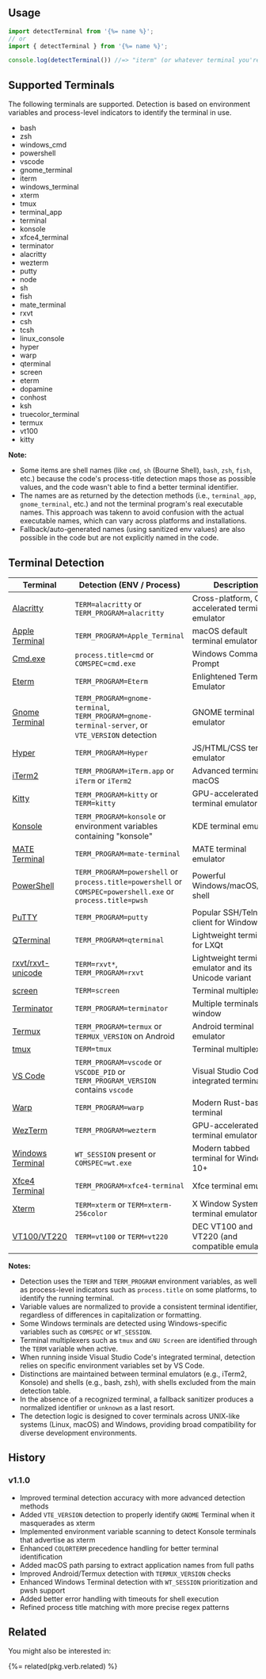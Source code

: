 ## Usage

```js
import detectTerminal from '{%= name %}';
// or
import { detectTerminal } from '{%= name %}';

console.log(detectTerminal()) //=> "iterm" (or whatever terminal you're using)
```

## Supported Terminals

The following terminals are supported. Detection is based on environment variables and process-level indicators to identify the terminal in use.

- bash
- zsh
- windows_cmd
- powershell
- vscode
- gnome_terminal
- iterm
- windows_terminal
- xterm
- tmux
- terminal_app
- terminal
- konsole
- xfce4_terminal
- terminator
- alacritty
- wezterm
- putty
- node
- sh
- fish
- mate_terminal
- rxvt
- csh
- tcsh
- linux_console
- hyper
- warp
- qterminal
- screen
- eterm
- dopamine
- conhost
- ksh
- truecolor_terminal
- termux
- vt100
- kitty

**Note:**

- Some items are shell names (like `cmd`, `sh` (Bourne Shell), `bash`, `zsh`, `fish`, etc.) because the code's process-title detection maps those as possible values, and the code wasn't able to find a better terminal identifier.
- The names are as returned by the detection methods (i.e., `terminal_app`, `gnome_terminal`, etc.) and not the terminal program's real executable names. This approach was takenn to avoid confusion with the actual executable names, which can vary across platforms and installations.
- Fallback/auto-generated names (using sanitized env values) are also possible in the code but are not explicitly named in the code.

## Terminal Detection

| Terminal | Detection (ENV / Process) | Description |
| --- | --- | --- |
| [Alacritty](https://github.com/alacritty/alacritty) | `TERM=alacritty` or `TERM_PROGRAM=alacritty` | Cross-platform, GPU-accelerated terminal emulator |
| [Apple Terminal](https://support.apple.com/guide/terminal/welcome/mac) | `TERM_PROGRAM=Apple_Terminal` | macOS default terminal emulator |
| [Cmd.exe](https://docs.microsoft.com/en-us/windows-server/administration/windows-commands/cmd) | `process.title=cmd` or `COMSPEC=cmd.exe` | Windows Command Prompt |
| [Eterm](http://www.eterm.org/) | `TERM_PROGRAM=Eterm` | Enlightened Terminal Emulator |
| [Gnome Terminal](https://help.gnome.org/users/gnome-terminal/stable/) | `TERM_PROGRAM=gnome-terminal`, `TERM_PROGRAM=gnome-terminal-server`, or `VTE_VERSION` detection | GNOME terminal emulator |
| [Hyper](https://hyper.is/) | `TERM_PROGRAM=Hyper` | JS/HTML/CSS terminal emulator |
| [iTerm2](https://iterm2.com/) | `TERM_PROGRAM=iTerm.app` or `iTerm` or `iTerm2` | Advanced terminal for macOS |
| [Kitty](https://sw.kovidgoyal.net/kitty/) | `TERM_PROGRAM=kitty` or `TERM=kitty` | GPU-accelerated terminal emulator |
| [Konsole](https://konsole.kde.org/) | `TERM_PROGRAM=konsole` or environment variables containing "konsole" | KDE terminal emulator |
| [MATE Terminal](https://mate-desktop.org/) | `TERM_PROGRAM=mate-terminal` | MATE terminal emulator |
| [PowerShell](https://github.com/PowerShell/PowerShell) | `TERM_PROGRAM=powershell` or `process.title=powershell` or `COMSPEC=powershell.exe` or `process.title=pwsh` | Powerful Windows/macOS/Linux shell |
| [PuTTY](https://www.putty.org/) | `TERM_PROGRAM=putty` | Popular SSH/Telnet client for Windows |
| [QTerminal](https://github.com/lxqt/qterminal) | `TERM_PROGRAM=qterminal` | Lightweight terminal for LXQt |
| [rxvt/rxvt-unicode](http://rxvt.sourceforge.net/) | `TERM=rxvt*`, `TERM_PROGRAM=rxvt` | Lightweight terminal emulator and its Unicode variant |
| [screen](https://www.gnu.org/software/screen/) | `TERM=screen` | Terminal multiplexer |
| [Terminator](https://gnometerminator.blogspot.com/p/introduction.html) | `TERM_PROGRAM=terminator` | Multiple terminals per window |
| [Termux](https://termux.com/) | `TERM_PROGRAM=termux` or `TERMUX_VERSION` on Android | Android terminal emulator |
| [tmux](https://github.com/tmux/tmux) | `TERM=tmux` | Terminal multiplexer |
| [VS Code](https://code.visualstudio.com/) | `TERM_PROGRAM=vscode` or `VSCODE_PID` or `TERM_PROGRAM_VERSION` contains `vscode` | Visual Studio Code integrated terminal |
| [Warp](https://www.warp.dev/) | `TERM_PROGRAM=warp` | Modern Rust-based terminal |
| [WezTerm](https://wezfurlong.org/wezterm/) | `TERM_PROGRAM=wezterm` | GPU-accelerated terminal emulator |
| [Windows Terminal](https://github.com/microsoft/terminal) | `WT_SESSION` present or `COMSPEC=wt.exe` | Modern tabbed terminal for Windows 10+ |
| [Xfce4 Terminal](https://docs.xfce.org/apps/terminal/start) | `TERM_PROGRAM=xfce4-terminal` | Xfce terminal emulator |
| [Xterm](https://invisible-island.net/xterm/) | `TERM=xterm` or `TERM=xterm-256color` | X Window System terminal emulator |
| [VT100/VT220](https://en.wikipedia.org/wiki/VT220) | `TERM=vt100` or `TERM=vt220` | DEC VT100 and VT220 (and compatible emulators) |

**Notes:**

- Detection uses the `TERM` and `TERM_PROGRAM` environment variables, as well as process-level indicators such as `process.title` on some platforms, to identify the running terminal.
- Variable values are normalized to provide a consistent terminal identifier, regardless of differences in capitalization or formatting.
- Some Windows terminals are detected using Windows-specific variables such as `COMSPEC` or `WT_SESSION`.
- Terminal multiplexers such as `tmux` and `GNU Screen` are identified through the `TERM` variable when active.
- When running inside Visual Studio Code's integrated terminal, detection relies on specific environment variables set by VS Code.
- Distinctions are maintained between terminal emulators (e.g., iTerm2, Konsole) and shells (e.g., bash, zsh), with shells excluded from the main detection table.
- In the absence of a recognized terminal, a fallback sanitizer produces a normalized identifier or `unknown` as a last resort.
- The detection logic is designed to cover terminals across UNIX-like systems (Linux, macOS) and Windows, providing broad compatibility for diverse development environments.

## History

### v1.1.0

- Improved terminal detection accuracy with more advanced detection methods
- Added `VTE_VERSION` detection to properly identify `GNOME` Terminal when it masquerades as xterm
- Implemented environment variable scanning to detect Konsole terminals that advertise as xterm
- Enhanced `COLORTERM` precedence handling for better terminal identification
- Added macOS path parsing to extract application names from full paths
- Improved Android/Termux detection with `TERMUX_VERSION` checks
- Enhanced Windows Terminal detection with `WT_SESSION` prioritization and pwsh support
- Added better error handling with timeouts for shell execution
- Refined process title matching with more precise regex patterns

## Related

You might also be interested in:

{%= related(pkg.verb.related) %}
